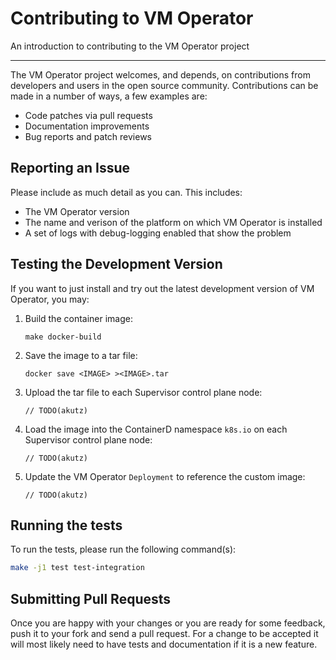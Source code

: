 # Contributing to VM Operator

An introduction to contributing to the VM Operator project

---

The VM Operator project welcomes, and depends, on contributions from developers and users in the open source community. Contributions can be made in a number of ways, a few examples are:

- Code patches via pull requests
- Documentation improvements
- Bug reports and patch reviews

## Reporting an Issue

Please include as much detail as you can. This includes:

* The VM Operator version
* The name and verison of the platform on which VM Operator is installed
* A set of logs with debug-logging enabled that show the problem

## Testing the Development Version

If you want to just install and try out the latest development version of VM Operator, you may:

1. Build the container image:

    ```shell
    make docker-build
    ```

1. Save the image to a tar file:

    ```shell
    docker save <IMAGE> ><IMAGE>.tar
    ```

1. Upload the tar file to each Supervisor control plane node:

    `// TODO(akutz)`

1. Load the image into the ContainerD namespace `k8s.io` on each Supervisor control plane node:

    `// TODO(akutz)`

1. Update the VM Operator `Deployment` to reference the custom image:

    `// TODO(akutz)`

## Running the tests

To run the tests, please run the following command(s):

```bash
make -j1 test test-integration
```

## Submitting Pull Requests

Once you are happy with your changes or you are ready for some feedback, push it to your fork and send a pull request. For a change to be accepted it will most likely need to have tests and documentation if it is a new feature.
